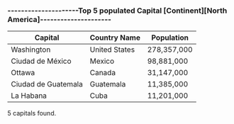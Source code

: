 ### ---------------------Top 5 populated Capital [Continent][North America]---------------------

| Capital | Country Name | Population |
| --- | --- | --- |
| Washington | United States | 278,357,000 |
| Ciudad de México | Mexico | 98,881,000 |
| Ottawa | Canada | 31,147,000 |
| Ciudad de Guatemala | Guatemala | 11,385,000 |
| La Habana | Cuba | 11,201,000 |

5 capitals found.
